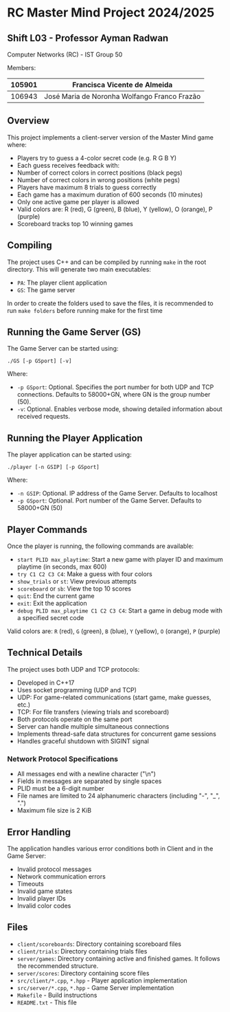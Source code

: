 # RC Master Mind Project 2024/2025

## Shift L03 - Professor Ayman Radwan

Computer Networks (RC) - IST
Group 50

Members:

| 105901 | Francisca Vicente de Almeida								  |
| ------ | -------------------------------------------- |
| 106943 | José Maria de Noronha Wolfango Franco Frazão |

## Overview

This project implements a client-server version of the Master Mind game where:

- Players try to guess a 4-color secret code (e.g. R G B Y)
- Each guess receives feedback with:
- Number of correct colors in correct positions (black pegs)
- Number of correct colors in wrong positions (white pegs)
- Players have maximum 8 trials to guess correctly
- Each game has a maximum duration of 600 seconds (10 minutes)
- Only one active game per player is allowed
- Valid colors are: R (red), G (green), B (blue), Y (yellow), O (orange), P (purple)
- Scoreboard tracks top 10 winning games

## Compiling

The project uses C++ and can be compiled by running `make` in the root directory. This will generate two main executables:

- `PA`: The player client application
- `GS`: The game server

In order to create the folders used to save the files, it is recommended to run `make folders` before running make for the first time

## Running the Game Server (GS)

The Game Server can be started using:

```
./GS [-p GSport] [-v]
```

Where:

- `-p GSport`: Optional. Specifies the port number for both UDP and TCP connections. Defaults to 58000+GN, where GN is the group number (50).
- `-v`: Optional. Enables verbose mode, showing detailed information about received requests.

## Running the Player Application

The player application can be started using:

```
./player [-n GSIP] [-p GSport]
```

Where:

- `-n GSIP`: Optional. IP address of the Game Server. Defaults to localhost
- `-p GSport`: Optional. Port number of the Game Server. Defaults to 58000+GN (50)

## Player Commands

Once the player is running, the following commands are available:

- `start PLID max_playtime`: Start a new game with player ID and maximum playtime (in seconds, max 600)
- `try C1 C2 C3 C4`: Make a guess with four colors
- `show_trials` or `st`: View previous attempts
- `scoreboard` or `sb`: View the top 10 scores
- `quit`: End the current game
- `exit`: Exit the application
- `debug PLID max_playtime C1 C2 C3 C4`: Start a game in debug mode with a specified secret code

Valid colors are: `R` (red), `G` (green), `B` (blue), `Y` (yellow), `O` (orange), `P` (purple)

## Technical Details

The project uses both UDP and TCP protocols:

- Developed in C++17
- Uses socket programming (UDP and TCP)
- UDP: For game-related communications (start game, make guesses, etc.)
- TCP: For file transfers (viewing trials and scoreboard)
- Both protocols operate on the same port
- Server can handle multiple simultaneous connections
- Implements thread-safe data structures for concurrent game sessions
- Handles graceful shutdown with SIGINT signal

### Network Protocol Specifications

- All messages end with a newline character ("\n")
- Fields in messages are separated by single spaces
- PLID must be a 6-digit number
- File names are limited to 24 alphanumeric characters (including "-", "_", ".")
- Maximum file size is 2 KiB

## Error Handling

The application handles various error conditions both in Client and in the Game Server:

- Invalid protocol messages
- Network communication errors
- Timeouts
- Invalid game states
- Invalid player IDs
- Invalid color codes

## Files

- `client/scoreboards`: Directory containing scoreboard files
- `client/trials`: Directory containing trials files
- `server/games`: Directory containing active and finished games. It follows the recommended structure.
- `server/scores`: Directory containing score files
- `src/client/*.cpp`, `*.hpp` - Player application implementation
- `src/server/*.cpp`, `*.hpp` - Game Server implementation
- `Makefile` - Build instructions
- `README.txt` - This file
